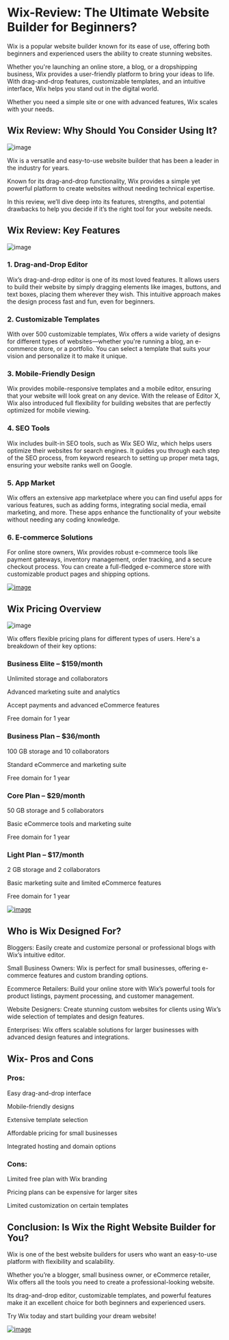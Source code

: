 # Wix-Review: The Ultimate Website Builder for Beginners?

Wix is a popular website builder known for its ease of use, offering both beginners and experienced users the ability to create stunning websites.

Whether you're launching an online store, a blog, or a dropshipping business, Wix provides a user-friendly platform to bring your ideas to life. With drag-and-drop features, customizable templates, and an intuitive interface, Wix helps you stand out in the digital world. 

Whether you need a simple site or one with advanced features, Wix scales with your needs.

## Wix Review: Why Should You Consider Using It?

![image](https://github.com/user-attachments/assets/6b78e7fe-b07d-4834-95f9-7204f23a8f7d)


Wix is a versatile and easy-to-use website builder that has been a leader in the industry for years. 

Known for its drag-and-drop functionality, Wix provides a simple yet powerful platform to create websites without needing technical expertise. 

In this review, we’ll dive deep into its features, strengths, and potential drawbacks to help you decide if it’s the right tool for your website needs.

## Wix Review: Key Features

![image](https://github.com/user-attachments/assets/5d7b9149-84c3-42ad-b1cb-7340161f2b99)


### 1. Drag-and-Drop Editor

Wix’s drag-and-drop editor is one of its most loved features. It allows users to build their website by simply dragging elements like images, buttons, and text boxes, placing them wherever they wish. This intuitive approach makes the design process fast and fun, even for beginners.

### 2. Customizable Templates

With over 500 customizable templates, Wix offers a wide variety of designs for different types of websites—whether you're running a blog, an e-commerce store, or a portfolio. You can select a template that suits your vision and personalize it to make it unique.

### 3. Mobile-Friendly Design

Wix provides mobile-responsive templates and a mobile editor, ensuring that your website will look great on any device. With the release of Editor X, Wix also introduced full flexibility for building websites that are perfectly optimized for mobile viewing.

### 4. SEO Tools

Wix includes built-in SEO tools, such as Wix SEO Wiz, which helps users optimize their websites for search engines. It guides you through each step of the SEO process, from keyword research to setting up proper meta tags, ensuring your website ranks well on Google.

### 5. App Market

Wix offers an extensive app marketplace where you can find useful apps for various features, such as adding forms, integrating social media, email marketing, and more. These apps enhance the functionality of your website without needing any coding knowledge.

### 6. E-commerce Solutions

For online store owners, Wix provides robust e-commerce tools like payment gateways, inventory management, order tracking, and a secure checkout process. You can create a full-fledged e-commerce store with customizable product pages and shipping options.

[![image](https://github.com/user-attachments/assets/5135b6b3-5867-41b4-90bd-9bb708c6bf78)
](https://crowdmob.com/recommends/wix/)

## Wix Pricing Overview

![image](https://github.com/user-attachments/assets/64670037-d198-4be9-a01e-1cab5716cfd4)


Wix offers flexible pricing plans for different types of users. Here's a breakdown of their key options:

### Business Elite – $159/month

Unlimited storage and collaborators

Advanced marketing suite and analytics

Accept payments and advanced eCommerce features

Free domain for 1 year

### Business Plan – $36/month

100 GB storage and 10 collaborators

Standard eCommerce and marketing suite

Free domain for 1 year

### Core Plan – $29/month

50 GB storage and 5 collaborators

Basic eCommerce tools and marketing suite

Free domain for 1 year

### Light Plan – $17/month

2 GB storage and 2 collaborators

Basic marketing suite and limited eCommerce features

Free domain for 1 year

[![image](https://github.com/user-attachments/assets/5135b6b3-5867-41b4-90bd-9bb708c6bf78)
](https://crowdmob.com/recommends/wix/)

## Who is Wix Designed For?

Bloggers: Easily create and customize personal or professional blogs with Wix’s intuitive editor.

Small Business Owners: Wix is perfect for small businesses, offering e-commerce features and custom branding options.

Ecommerce Retailers: Build your online store with Wix’s powerful tools for product listings, payment processing, and customer management.

Website Designers: Create stunning custom websites for clients using Wix’s wide selection of templates and design features.

Enterprises: Wix offers scalable solutions for larger businesses with advanced design features and integrations.

## Wix- Pros and Cons

### Pros:

Easy drag-and-drop interface

Mobile-friendly designs

Extensive template selection

Affordable pricing for small businesses

Integrated hosting and domain options

### Cons:

Limited free plan with Wix branding

Pricing plans can be expensive for larger sites

Limited customization on certain templates

## Conclusion: Is Wix the Right Website Builder for You?

Wix is one of the best website builders for users who want an easy-to-use platform with flexibility and scalability. 

Whether you’re a blogger, small business owner, or eCommerce retailer, Wix offers all the tools you need to create a professional-looking website. 

Its drag-and-drop editor, customizable templates, and powerful features make it an excellent choice for both beginners and experienced users.

Try Wix today and start building your dream website!

[![image](https://github.com/user-attachments/assets/5135b6b3-5867-41b4-90bd-9bb708c6bf78)
](https://crowdmob.com/recommends/wix/)
